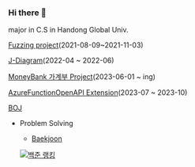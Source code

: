 ### Hi there 👋
major in C.S in Handong Global Univ.


[Fuzzing project](https://github.com/Hwangwoosam/fuzzing)(2021-08-09~2021-11-03)


[J-Diagram](https://github.com/OH318/J-Diagram)(2022-04 ~ 2022-06)


[MoneyBank 가계부 Project](https://github.com/Hwangwoosam/MoneyBank)(2023-06-01 ~ ing)

[AzureFunctionOpenAPI Extension](https://github.com/OSC-Masters-Team/azure-functions-openapi-extension)(2023-07 ~ 2023-10)

[BOJ](https://github.com/Hwangwoosam/BOJ)
- Problem Solving    
  - [Baekjoon](https://www.acmicpc.net/user/sam1783)       
       
  [![백준 랭킹](http://mazassumnida.wtf/api/v2/generate_badge?boj=sam1783)](https://www.acmicpc.net/user/sam1783)   
<!--
**Hwangwoosam/Hwangwoosam** is a ✨ _special_ ✨ repository because its `README.md` (this file) appears on your GitHub profile.

Here are some ideas to get you started:

- 🔭 I’m currently working on ...
- 🌱 I’m currently learning ...
- 👯 I’m looking to collaborate on ...
- 🤔 I’m looking for help with ...
- 💬 Ask me about ...
- 📫 How to reach me: ...
- 😄 Pronouns: ...
- ⚡ Fun fact: ...
-->
